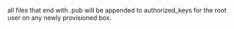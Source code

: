 all files that end with .pub will be appended to authorized_keys for the root user on any newly provisioned box.
